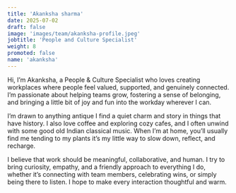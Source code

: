 ```yaml
---
title: 'Akanksha sharma'
date: 2025-07-02
draft: false
image: 'images/team/akanksha-profile.jpeg'
jobtitle: 'People and Culture Specialist'
weight: 8
promoted: false
name: 'akanksha'
---
```


Hi, I’m Akanksha, a People & Culture Specialist who loves creating workplaces where people feel valued, supported, and genuinely connected. I’m passionate about helping teams grow, fostering a sense of belonging, and bringing a little bit of joy and fun into the workday wherever I can.

I’m drawn to anything antique I find a quiet charm and story in things that have history. I also love coffee and exploring cozy cafes, and I often unwind with some good old Indian classical music. When I’m at home, you’ll usually find me tending to my plants  it’s my little way to slow down, reflect, and recharge.

I believe that work should be meaningful, collaborative, and human. I try to bring curiosity, empathy, and a friendly approach to everything I do, whether it’s connecting with team members, celebrating wins, or simply being there to listen. I hope to make every interaction thoughtful and warm.
